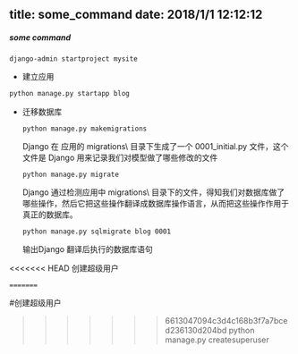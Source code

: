 title: some_command
date: 2018/1/1 12:12:12
---
#####  some command

```
django-admin startproject mysite
```



- 建立应用

```bash
python manage.py startapp blog
```

- 迁移数据库

  ```
  python manage.py makemigrations
  ```

  Django 在 应用的 migrations\ 目录下生成了一个 0001_initial.py 文件，这个文件是 Django 用来记录我们对模型做了哪些修改的文件

  ```
  python manage.py migrate
  ```

  Django 通过检测应用中 migrations\ 目录下的文件，得知我们对数据库做了哪些操作，然后它把这些操作翻译成数据库操作语言，从而把这些操作作用于真正的数据库。

  ```
  python manage.py sqlmigrate blog 0001
  ```

  输出Django 翻译后执行的数据库语句

<<<<<<< HEAD
创建超级用户

```
=======
```
#创建超级用户
>>>>>>> 6613047094c3d4c168b3f7a7bced236130d204bd
python manage.py createsuperuser
```

